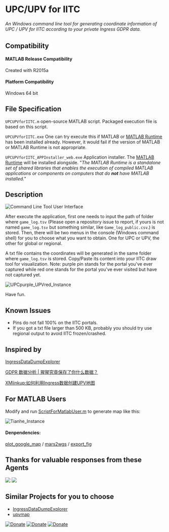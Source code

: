 # UPC/UPV for IITC
###### An Windows command line tool for generating coordinate information of UPC / UPV for IITC according to your private Ingress GDPR data.

## Compatibility
#### MATLAB Release Compatibility
Created with R2015a

#### Platform Compatibility
Windows 64 bit

## File Specification
```UPCUPVforIITC.m``` open-source MATLAB script. Packaged execution file is based on this script.

```UPCUPVforIITC.exe``` One can try execute this if MATLAB or [MATLAB Runtime](https://ww2.mathworks.cn/products/compiler/matlab-runtime.html) has been installed already. However, it would fail if the version of MATLAB or MATLAB Runtime is not appropriate.

```UPCUPVforIITC_APPInstaller_web.exe``` Application installer. The [MATLAB Runtime](https://ww2.mathworks.cn/products/compiler/matlab-runtime.html) will be installed alongside. "_The MATLAB Runtime is a standalone set of shared libraries that enables the execution of compiled MATLAB applications or components on computers that do **not** have MATLAB installed._"

## Description

![Command Line Tool User Interface](https://github.com/chouj/UPC-UPV-for-IITC/blob/master/ProcedureImages/CommandLineToolUserInterface.png)

After execute the application, first one needs to input the path of folder where ```game_log.tsv``` (Please open a repository issue to report, if yours is not named ```game_log.tsv``` but something similar, like ```Game_log_public.csv```.) is stored. Then, there will be two menus in the console (Windows command shell) for you to choose what you want to obtain. One for UPC or UPV, the other for global or regional.

A txt file contains the coordinates will be generated in the same folder where ```game_log.tsv``` is stored. Copy/Paste its content into your IITC draw tool for visualization. Note: purple pin stands for the portal you've ever captured while red one stands for the portal you've ever visited but have not captured yet.

![UPCpurple_UPVred_Instance](https://github.com/chouj/UPC-UPV-for-IITC/blob/master/ProcedureImages/UPCpurple_UPVred_Instance.png)

Have fun.

## Known Issues

- Pins do not fall 100% on the IITC portals.
- If you got a txt file larger than 500 KB, probably you should try use regional output to avoid IITC frozen/crashed.

## Inspired by
[IngressDataDumpExplorer](https://github.com/Maxr1998/IngressDataDumpExplorer)

[GDPR 数据分析 | 猩猩究竟保存了你什么数据？](https://bjres.net/2018/09/17/gdpr-%e6%95%b0%e6%8d%ae%e5%88%86%e6%9e%90-%e7%8c%a9%e7%8c%a9%e7%a9%b6%e7%ab%9f%e4%bf%9d%e5%ad%98%e4%ba%86%e4%bd%a0%e4%bb%80%e4%b9%88%e6%95%b0%e6%8d%ae%ef%bc%9f/)

[XMlinkup:如何利用Ingress数据创建UPV地图](https://mp.weixin.qq.com/s/PIG8ck3ycqyRBQOQHSRDgQ)

## For MATLAB Users

Modify and run [ScriptForMatlabUser.m](https://github.com/chouj/UPC-UPV-for-IITC/blob/master/ScriptForMatlabUser.m) to generate map like this:

![Tianhe_Instance](https://github.com/chouj/UPC-UPV-for-IITC/blob/master/ProcedureImages/Tianhe_Instance.png)

#### Denpendencies:

[plot_google_map](https://www.mathworks.com/matlabcentral/fileexchange/27627-zoharby-plot_google_map) / [mars2wgs](https://www.mathworks.com/matlabcentral/fileexchange/65234-adclose-mars2wgs) / [export_fig](https://www.mathworks.com/matlabcentral/fileexchange/23629-export_fig)

## Thanks for valuable responses from these Agents

![](https://img.shields.io/badge/Agent-@AlexRowe-blue.svg?longCache=true&style=popout) ![](https://img.shields.io/badge/Agent-@8K4T7-blue.svg?longCache=true&style=popout) 

## Similar Projects for you to choose

- [IngressDataDumpExplorer](https://github.com/Maxr1998/IngressDataDumpExplorer)
- [upvmap](https://github.com/yuehuTi/upvmap)


[![Donate](https://img.shields.io/badge/Donate-PayPal-green.svg)](https://www.paypal.me/Mesoscale)
[![Donate](https://img.shields.io/badge/Donate-WeChat-brightgreen.svg)](https://github.com/chouj/donate-page/blob/master/simple/images/WeChatQR.jpg?raw=true)
[![Donate](https://img.shields.io/badge/Donate-AliPay-blue.svg)](https://github.com/chouj/donate-page/blob/master/simple/images/AlipayQR.jpg?raw=true)
